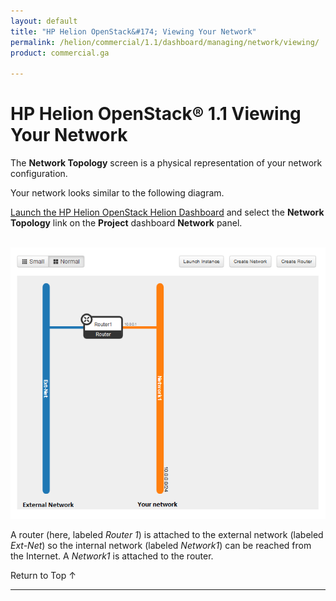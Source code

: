 ```yaml
---
layout: default
title: "HP Helion OpenStack&#174; Viewing Your Network"
permalink: /helion/commercial/1.1/dashboard/managing/network/viewing/
product: commercial.ga

---
```

<!--PUBLISHED-->

<script>

function PageRefresh {
onLoad="window.refresh"
}

PageRefresh();

</script>

<!--
<p style="font-size: small;"> <a href="/helion/commercial/1.1/ga1/install/">&#9664; PREV</a> | <a href="/helion/commercial/1.1/ga1/install-overview/">&#9650; UP</a> | <a href="/helion/commercial/1.1/ga1/">NEXT &#9654;</a></p> 
-->

# HP Helion OpenStack&#174; 1.1 Viewing Your Network

The **Network Topology** screen is a physical representation of your network configuration.

Your network looks similar to the following diagram. 

[Launch the HP Helion OpenStack Helion Dashboard](/helion/openstack/1.1/dashboard/login/) and select the **Network Topology** link on the **Project** dashboard **Network** panel.

<br /><img src="media/compute-network-topology-def-crop.png"  alt="" />

A router (here, labeled *Router 1*) is attached to the external network (labeled *Ext-Net*) so the internal network (labeled *Network1*) can be reached from the Internet. A *Network1* is attached to the router.

<a href="#top" style="padding:14px 0px 14px 0px; text-decoration: none;"> Return to Top &#8593; </a>


----
